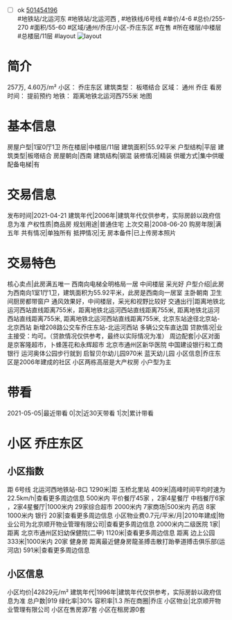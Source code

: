 - [ ] ok [501454196](https://bj.5i5j.com/ershoufang/501454196.html)  
 #地铁站/北运河东 #地铁站/北运河西 ,  #地铁线/6号线
#单价/4-6 #总价/255-270 #面积/55-60   #区域/通州/乔庄/小区-乔庄东区 #在售 #所在楼层/中楼层 #总楼层/11层 #layout 
![layout](http://image2a.5i5j.com/bdir/layout/26dc73b9f83c4150b70debe367c3ac6d.jpg_P5.jpg) 
# 简介 
 257万,  4.60万/m² 
小区： 乔庄东区
建筑类型： 板塔结合
区域： 通州 乔庄
看房时间： 提前预约
地铁： 距离地铁北运河西755米 地图
# 基本信息 
 房屋户型|1室0厅1卫
所在楼层|中楼层/11层
建筑面积|55.92平米
户型结构|平层
建筑类型|板塔结合
房屋朝向|西南
建筑结构|钢混
装修情况|精装
供暖方式|集中供暖
配备电梯|有
# 交易信息 
 发布时间|2021-04-21
建筑年代|2006年|建筑年代仅供参考，实际房龄以政府信息为准
产权性质|商品房
规划用途|普通住宅
上次交易|2008-06-20
购房年限|满五年
共有情况|单独所有
抵押情况|无
房本备件|已上传房本照片
# 交易特色 
 核心卖点|此房满五唯一 西南向电梯全明格局一居 中间楼层 采光好
户型介绍|此房为西南向1室1厅1卫，建筑面积为55.92平米，此房是西南向一居室 主卧朝南 卫生间厨房都带窗户 通风效果好，中间楼层，采光和视野比较好
交通出行|距离地铁北运河西站直线距离755米，距离地铁北运河西站直线距离755米, 距离地铁北运河西站直线距离755米, 距离地铁北运河西站直线距离755米, 北京东站途径北京站-北京西站 新增208路公交车乔庄东站-北运河西站 多辆公交车直达国
贷款情况|业主接受：均可。（贷款情况仅供参考，最终以实际情况为准）
周边配套|小区对面是京客隆超市，卜蜂莲花和永辉超市 北京市通州区新华医院 中国建设银行和工商银行 运河奥体公园步行就到 启智贝尔幼儿园970米 蓝天幼儿园
小区信息|乔庄东区是2006年建成的社区 小区两栋高层是大产权房 小户型为主
# 带看 
 2021-05-05|最近带看	 0|次|近30天带看	 1|次|累计带看
# 小区 乔庄东区
## 小区指数 
 距 6号线 北运河西地铁站-B口 1290米|距 玉桥北里站 409米|高峰时间平均时速为22.5km/h|查看更多周边信息
500米内 平价餐厅45家 ，2家4星餐厅
中档餐厅6家 ，2家4星餐厅|1000米内 29家综合超市
2000米内 7家商场|500米内 药店 8家
1000米内 银行 20家|查看更多周边信息
小区物业费0.7元/平米/月|2010年建成|物业公司为北京顺开物业管理有限公司|查看更多周边信息
2000米内二级医院 1家|距离 北京市通州区妇幼保健院(二甲)  1120米|查看更多周边信息
距离 边上公园 333米|1000米内 20家 健身房
距离最近健身房龍圣搏击散打跆拳道搏击俱乐部(运河店) 591米|查看更多周边信息
## 小区信息 
 小区均价|42829元/m²
建筑年代|1996年|建筑年代仅供参考，实际房龄以政府信息为准
总户数|919
绿化率|30%
容积率|1.3
所在商圈|乔庄
小区物业|北京顺开物业管理有限公司
小区在售房源7套
小区在租房源0套
